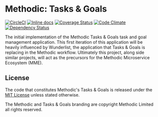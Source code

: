 # Methodic: Tasks & Goals

[![CircleCI](https://circleci.com/gh/methodic-io/tasks-and-goals/tree/develop.svg?style=svg)](https://circleci.com/gh/methodic-io/tasks-and-goals/tree/develop)
[![Inline docs](http://inch-ci.org/github/methodic-io/tasks-and-goals.svg?branch=develop)](http://inch-ci.org/github/methodic-io/tasks-and-goals)
[![Coverage Status](https://coveralls.io/repos/github/methodic-io/tasks-and-goals/badge.svg?branch=develop)](https://coveralls.io/github/methodic-io/tasks-and-goals?branch=develop)
[![Code Climate](https://codeclimate.com/github/methodic-io/tasks-and-goals/badges/gpa.svg)](https://codeclimate.com/github/methodic-io/tasks-and-goals)
[![Dependency Status](https://gemnasium.com/badges/github.com/methodic-io/tasks-and-goals.svg)](https://gemnasium.com/github.com/methodic-io/tasks-and-goals)

The initial implementation of the Methodic Tasks & Goals task and goal management application. This first iteration of this application will be heavily influenced by Wunderlist, the application that Tasks & Goals is replacing in the Methodic workflow. Ultimately this project, along side similar projects, will act as the precursors for the Methodic Microservice Ecosystem (MME).

## License

The code that constitutes Methodic's Tasks & Goals is released under the [MIT License](http://www.opensource.org/licenses/MIT) unless stated otherwise.

The Methodic and Tasks & Goals branding are copyright Methodic Limited all rights reserved.
